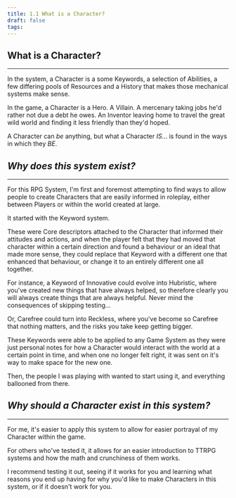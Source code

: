 ```yaml
---
title: 1.1 What is a Character?
draft: false
tags:
---
```

## **What is a Character?**
___
In the system, a Character is a some Keywords, a selection of Abilities, a few differing pools of Resources and a History that makes those mechanical systems make sense.

In the game, a Character is a Hero. A Villain. A mercenary taking jobs he'd rather not due a debt he owes. An Inventor leaving home to travel the great wild world and finding it less friendly than they'd hoped.

A Character can *be* anything, but what a Character *IS*... is found in the ways in which they *BE*. 

## *Why does this system exist?*
___
For this RPG System, I'm first and foremost attempting to find ways to allow people to create Characters that are easily informed in roleplay, either between Players or within the world created at large.

It started with the Keyword system. 

These were Core descriptors attached to the Character that informed their attitudes and actions, and when the player felt that they had moved that character within a certain direction and found a behaviour or an ideal that made more sense, they could replace that Keyword with a different one that enhanced that behaviour, or change it to an entirely different one all together.

For instance, a Keyword of Innovative could evolve into Hubristic, where you've created new things that have always helped, so therefore clearly you will always create things that are always helpful. 
Never mind the consequences of skipping testing...

Or, Carefree could turn into Reckless, where you've become so Carefree that nothing matters, and the risks you take keep getting bigger.

These Keywords were able to be applied to any Game System as they were just personal notes for how a Character would interact with the world at a certain point in time, and when one no longer felt right, it was sent on it's way to make space for the new one.

Then, the people I was playing with wanted to start using it, and everything ballooned from there.

## *Why should a Character exist in this system?*
___
For me, it's easier to apply this system to allow for easier portrayal of my Character within the game. 

For others who've tested it, it allows for an easier introduction to TTRPG systems and how the math  and crunchiness of them works.

I recommend testing it out, seeing if it works for you and learning what reasons you end up having for why you'd like to make Characters in this system, or if it doesn't work for you.